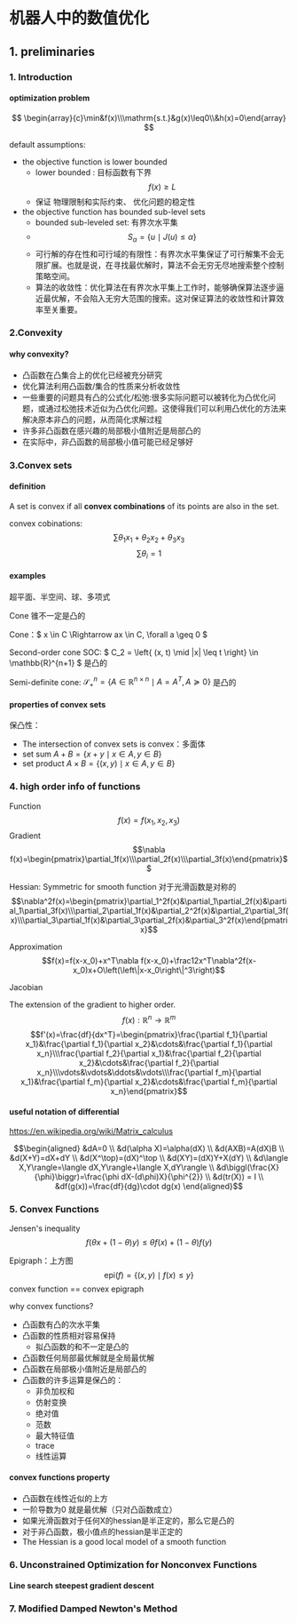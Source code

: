 # 机器人中的数值优化
## 1. preliminaries
### 1. Introduction
#### optimization problem 

$$
\begin{array}{c}\min&f(x)\\\mathrm{s.t.}&g(x)\leq0\\&h(x)=0\end{array}
$$

default assumptions:

- the objective function is lower bounded
    - lower bounded : 目标函数有下界 $$ f(x)\geq L $$
    - 保证 物理限制和实际约束、 优化问题的稳定性 
- the objective function has bounded sub-level sets
    - bounded sub-leveled set: 有界次水平集
    - $$ S_\alpha=\{u\mid J(u)\leq\alpha\} $$ 
    - 可行解的存在性和可行域的有限性：有界次水平集保证了可行解集不会无限扩展。也就是说，在寻找最优解时，算法不会无穷无尽地搜索整个控制策略空间。
    - 算法的收敛性：优化算法在有界次水平集上工作时，能够确保算法逐步逼近最优解，不会陷入无穷大范围的搜索。这对保证算法的收敛性和计算效率至关重要。
### 2.Convexity
#### why convexity?
- 凸函数在凸集合上的优化已经被充分研究
- 优化算法利用凸函数/集合的性质来分析收敛性
- 一些重要的问题具有凸的公式化/松弛:很多实际问题可以被转化为凸优化问题，或通过松弛技术近似为凸优化问题。这使得我们可以利用凸优化的方法来解决原本非凸的问题，从而简化求解过程
- 许多非凸函数在感兴趣的局部极小值附近是局部凸的
- 在实际中，非凸函数的局部极小值可能已经足够好

### 3.Convex sets

#### definition

A set is convex if all **convex combinations** of its points are also in the set.

convex cobinations: $$ \sum \theta_1 x_1 + \theta _2 x_2 + \theta _3 x_3 $$ $$ \sum \theta _i = 1 $$

#### examples

超平面、半空间、球、多项式

Cone 锥不一定是凸的

Cone：$ x \in C \Rightarrow ax \in C, \forall a \geq 0 $

Second-order cone SOC: $ C_2 = \left\{ (x, t) \mid \|x\| \leq t \right\} \in \mathbb{R}^{n+1} $ 是凸的

Semi-definite cone: $\mathcal{S}_+^n=\left\{A\in\mathbb{R}^{n\times n}\mid A=A^T,A\succeq0\right\}$ 是凸的

#### properties of convex sets

保凸性：
- The intersection of convex sets is convex：多面体
- set sum $A+B=\{x+y\mid x\in A,y\in B\}$
- set product $A\times B=\{(x, y)\mid x\in A,y\in B\}$

### 4. high order info of functions

Function
$$f(x)=f(x_1,x_2,x_3)$$
Gradient
$$\nabla f(x)=\begin{pmatrix}\partial_1f(x)\\\partial_2f(x)\\\partial_3f(x)\end{pmatrix}$$

Hessian: Symmetric for smooth function 对于光滑函数是对称的
$$\nabla^2f(x)=\begin{pmatrix}\partial_1^2f(x)&\partial_1\partial_2f(x)&\partial_1\partial_3f(x)\\\partial_2\partial_1f(x)&\partial_2^2f(x)&\partial_2\partial_3f(x)\\\partial_3\partial_1f(x)&\partial_3\partial_2f(x)&\partial_3^2f(x)\end{pmatrix}$$

Approximation
$$f(x)=f(x-x_0)+x^T\nabla f(x-x_0)+\frac12x^T\nabla^2f(x-x_0)x+O\left(\left\|x-x_0\right\|^3\right)$$

Jacobian

The extension of the gradient to higher order.
$$f(x): \mathbb R^n \to \mathbb R^m $$
$$f'(x)=\frac{df}{dx^T}=\begin{pmatrix}\frac{\partial f_1}{\partial x_1}&\frac{\partial f_1}{\partial x_2}&\cdots&\frac{\partial f_1}{\partial x_n}\\\frac{\partial f_2}{\partial x_1}&\frac{\partial f_2}{\partial x_2}&\cdots&\frac{\partial f_2}{\partial x_n}\\\vdots&\vdots&\ddots&\vdots\\\frac{\partial f_m}{\partial x_1}&\frac{\partial f_m}{\partial x_2}&\cdots&\frac{\partial f_m}{\partial x_n}\end{pmatrix}$$

#### useful notation of differential
https://en.wikipedia.org/wiki/Matrix_calculus

$$\begin{aligned}
&dA=0 \\
&d(\alpha X)=\alpha(dX) \\
&d(AXB)=A(dX)B \\
&d(X+Y)=dX+dY \\
&d(X^\top)=(dX)^\top \\
&d(XY)=(dX)Y+X(dY) \\
&d\langle X,Y\rangle=\langle dX,Y\rangle+\langle X,dY\rangle \\
&d\biggl(\frac{X}{\phi}\biggr)=\frac{\phi dX-(d\phi)X}{\phi^{2}} \\
&d(tr(X)) = I \\
&df(g(x))=\frac{df}{dg}\cdot dg(x)
\end{aligned}$$

### 5. Convex Functions

Jensen's inequality
$$f(\theta x+(1-\theta)y)\leq\theta f(x)+(1-\theta)f(y)$$

Epigraph：上方图
$$\mathrm{epi}(f)=\{(x,y)\mid f(x)\leq y\}$$
convex function == convex epigraph

why convex functions?
- 凸函数有凸的次水平集
- 凸函数的性质相对容易保持
    - 拟凸函数的和不一定是凸的
- 凸函数任何局部最优解就是全局最优解
- 凸函数在局部极小值附近是局部凸的
- 凸函数的许多运算是保凸的：
    - 非负加权和
    - 仿射变换
    - 绝对值
    - 范数
    - 最大特征值
    - trace
    - 线性运算

#### convex functions property

- 凸函数在线性近似的上方
- 一阶导数为0 就是最优解（只对凸函数成立）
- 如果光滑函数对于任何X的hessian是半正定的，那么它是凸的
- 对于非凸函数，极小值点的hessian是半正定的
- The Hessian is a good local model of a smooth function

### 6. Unconstrained Optimization for Nonconvex Functions

#### Line search steepest gradient descent

### 7. Modified Damped Newton's Method


